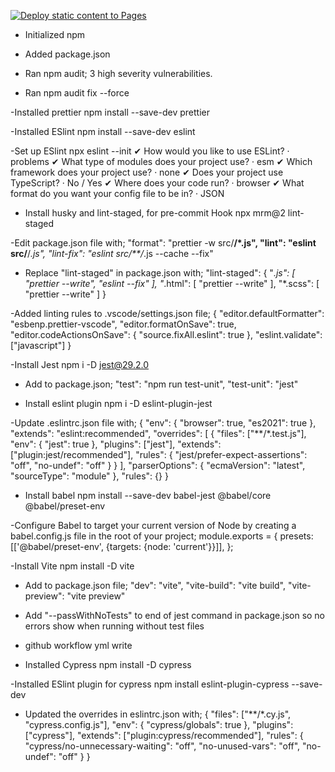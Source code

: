 [![Deploy static content to Pages](https://github.com/steffenkjekken/social-media-client/actions/workflows/pages.yml/badge.svg)](https://github.com/steffenkjekken/social-media-client/actions/workflows/pages.yml)

- Initialized npm

- Added package.json

- Ran npm audit;
  3 high severity vulnerabilities.

- Ran npm audit fix --force

-Installed prettier
npm install --save-dev prettier

-Installed ESlint
npm install --save-dev eslint

-Set up ESlint
npx eslint --init
✔ How would you like to use ESLint? · problems
✔ What type of modules does your project use? · esm
✔ Which framework does your project use? · none
✔ Does your project use TypeScript? · No / Yes
✔ Where does your code run? · browser
✔ What format do you want your config file to be in? · JSON

- Install husky and lint-staged, for pre-commit Hook
  npx mrm@2 lint-staged

-Edit package.json file with;
"format": "prettier -w src/**/\*.js",
"lint": "eslint src/**/_.js",
"lint-fix": "eslint src/\*\*/_.js --cache --fix"

- Replace "lint-staged" in package.json with;
  "lint-staged": {
  "_.js": [
  "prettier --write",
  "eslint --fix"
  ],
  "_.html": [
  "prettier --write"
  ],
  "\*.scss": [
  "prettier --write"
  ]
  }

-Added linting rules to .vscode/settings.json file;
{
"editor.defaultFormatter": "esbenp.prettier-vscode",
"editor.formatOnSave": true,
"editor.codeActionsOnSave": {
"source.fixAll.eslint": true
},
"eslint.validate": ["javascript"]
}

-Install Jest
npm i -D jest@29.2.0

- Add to package.json;
  "test": "npm run test-unit",
  "test-unit": "jest"

- Install eslint plugin
  npm i -D eslint-plugin-jest

-Update .eslintrc.json file with;
{
"env": {
"browser": true,
"es2021": true
},
"extends": "eslint:recommended",
"overrides": [
{
"files": ["**/*.test.js"],
"env": { "jest": true },
"plugins": ["jest"],
"extends": ["plugin:jest/recommended"],
"rules": { "jest/prefer-expect-assertions": "off", "no-undef": "off" }
}
],
"parserOptions": {
"ecmaVersion": "latest",
"sourceType": "module"
},
"rules": {}
}

- Install babel
  npm install --save-dev babel-jest @babel/core @babel/preset-env

-Configure Babel to target your current version of Node by creating a babel.config.js file in the root of your project;
module.exports = {
presets: [['@babel/preset-env', {targets: {node: 'current'}}]],
};

-Install Vite
npm install -D vite

- Add to package.json file;
  "dev": "vite",
  "vite-build": "vite build",
  "vite-preview": "vite preview"

- Add "--passWithNoTests" to end of jest command in package.json so no errors show when running without test files

- github workflow yml write

- Installed Cypress
  npm install -D cypress

-Installed ESlint plugin for cypress
npm install eslint-plugin-cypress --save-dev

- Updated the overrides in eslintrc.json with;
  {
  "files": ["**/*.cy.js", "cypress.config.js"],
  "env": { "cypress/globals": true },
  "plugins": ["cypress"],
  "extends": ["plugin:cypress/recommended"],
  "rules": {
  "cypress/no-unnecessary-waiting": "off",
  "no-unused-vars": "off",
  "no-undef": "off"
  }
  }
